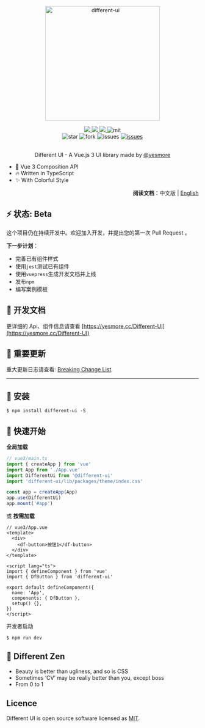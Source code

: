 <p align="center">
  <img width='300px' src='https://cdn.jsdelivr.net/gh/yesmore/img/img/logo (2).png' alt='different-ui'/>
</p>

<p align="center">
  <a href="https://www.npmjs.org/package/different-ui">
    <img src="https://img.shields.io/npm/v/different-ui">
  </a>
  <a href="https://npmcharts.com/compare/different-ui?minimal=true">
    <img src="https://img.shields.io/npm/dt/different-ui.svg">
  </a>
  <a href="https://npmcharts.com/compare/different-ui?minimal=true">
    <img src="https://img.shields.io/github/size/yesmore/different-ui/lib/index.umd.js">
  </a>
    <img src="https://img.shields.io/github/license/yesmore/different-ui" alt="mit"/>  <br>
  <img src="https://img.shields.io/github/stars/yesmore/different-ui.svg" alt="star"/>
        <img src="https://img.shields.io/github/forks/yesmore/different-ui" alt="fork"/>
    <img src="https://img.shields.io/github/issues/yesmore/different-ui" alt="issues"/>
    <a href="https://gitter.im/yesmore/yesmoreforchat">
      <img src="https://img.shields.io/gitter/room/yesmore/yesmoreforchat" alt="issues"/><br>
    </a>
  <br>
</p>

<p align="center">Different UI - A Vue.js 3 UI library made by <a href='https://github.com/yesmore'>@yesmore</a></p>

- 💪 Vue 3 Composition API
- 🔥 Written in TypeScript
- ✨ With Colorful Style

<div align='right' style='margin-bottom:20px;'><strong>阅读文档</strong>：中文版 | <a href='https://github.com/yesmore/different-ui'>English</a></div>

## ⚡️ 状态: Beta

这个项目仍在持续开发中。欢迎加入开发，并提出您的第一次 Pull Request 。

**下一步计划**：

- 完善已有组件样式
- 使用`jest`测试已有组件
- 使用`vuepress`生成开发文档并上线
- 发布`npm`
- 编写案例模板

## 📖 开发文档

更详细的 Api、组件信息请查看 [https://yesmore.cc/Different-UI](https://yesmore.cc/Different-UI)

## 🎡 重要更新

重大更新日志请查看: [Breaking Change List](https://github.com/yesmore/different-ui/issues/1).

---

## 🖖 安装

```shell
$ npm install different-ui -S
```

## 👋 快速开始

**全局加载**

```ts
// vue3/main.ts
import { createApp } from 'vue'
import App from './App.vue'
import DifferentUi from '@different-ui'
import 'different-ui/lib/packages/theme/index.css'

const app = createApp(App)
app.use(DifferentUi)
app.mount('#app')
```

或 **按需加载**

```vue
// vue3/App.vue
<template>
  <div>
    <df-button>按钮1</df-button>
  </div>
</template>

<script lang="ts">
import { defineComponent } from 'vue'
import { DfButton } from 'different-ui'

export default defineComponent({
  name: 'App',
  components: { DfButton },
  setup() {},
})
</script>
```

开发者启动

```shell
$ npm run dev
```

## 🌱 Different Zen

- Beauty is better than ugliness, and so is CSS
- Sometimes ‘CV’ may be really better than you, except boss
- From 0 to 1

## Licence

Different UI is open source software licensed as [MIT](https://github.com/element-plus/element-plus/blob/master/LICENSE).
